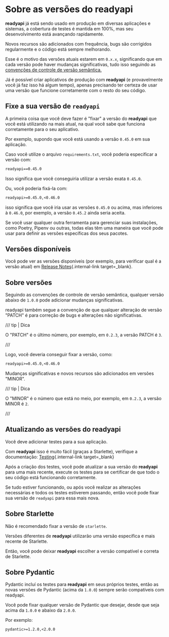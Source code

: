 # Sobre as versões do readyapi

**readyapi** já está sendo usado em produção em diversas aplicações e sistemas, a cobertura de testes é mantida em 100%, mas seu desenvolvimento está avançando rapidamente.

Novos recursos são adicionados com frequência, bugs são corrigidos regularmente e o código está sempre melhorando.

Esse é o motivo das versões atuais estarem em `0.x.x`, significando que em cada versão pode haver mudanças significativas, tudo isso seguindo as <a href="https://semver.org/lang/pt-BR/" class="external-link" target="_blank">convenções de controle de versão semântica.</a>

Já é possível criar aplicativos de produção com **readyapi** (e provavelmente você já faz isso há algum tempo), apenas precisando ter certeza de usar uma versão que funcione corretamente com o resto do seu código.

## Fixe a sua versão de `readyapi`

A primeira coisa que você deve fazer é "fixar" a versão do **readyapi** que você está utilizando na mais atual, na qual você sabe que funciona corretamente para o seu aplicativo.

Por exemplo, supondo que você está usando a versão `0.45.0` em sua aplicação.

Caso você utilize o arquivo `requirements.txt`, você poderia especificar a versão com:

```txt
readyapi==0.45.0
```

Isso significa que você conseguiria utilizar a versão exata `0.45.0`.

Ou, você poderia fixá-la com:

```txt
readyapi>=0.45.0,<0.46.0
```

isso significa que você iria usar as versões `0.45.0` ou acima, mas inferiores à `0.46.0`, por exemplo, a versão `0.45.2` ainda seria aceita.

Se você usar qualquer outra ferramenta para gerenciar suas instalações, como Poetry, Pipenv ou outras, todas elas têm uma maneira que você pode usar para definir as versões específicas dos seus pacotes.

## Versões disponíveis

Você pode ver as versões disponíveis (por exemplo, para verificar qual é a versão atual) em [Release Notes](../release-notes.md){.internal-link target=\_blank}.

## Sobre versões

Seguindo as convenções de controle de versão semântica, qualquer versão abaixo de `1.0.0` pode adicionar mudanças significativas.

readyapi também segue a convenção de que qualquer alteração de versão "PATCH" é para correção de bugs e alterações não significativas.

/// tip | Dica

O "PATCH" é o último número, por exemplo, em `0.2.3`, a versão PATCH é `3`.

///

Logo, você deveria conseguir fixar a versão, como:

```txt
readyapi>=0.45.0,<0.46.0
```

Mudanças significativas e novos recursos são adicionados em versões "MINOR".

/// tip | Dica

O "MINOR" é o número que está no meio, por exemplo, em `0.2.3`, a versão MINOR é `2`.

///

## Atualizando as versões do readyapi

Você deve adicionar testes para a sua aplicação.

Com **readyapi** isso é muito fácil (graças a Starlette), verifique a documentação: [Testing](../tutorial/testing.md){.internal-link target=\_blank}

Após a criação dos testes, você pode atualizar a sua versão do **readyapi** para uma mais recente, execute os testes para se certificar de que todo o seu código está funcionando corretamente.

Se tudo estiver funcionando, ou após você realizar as alterações necessárias e todos os testes estiverem passando, então você pode fixar sua versão de `readyapi` para essa mais nova.

## Sobre Starlette

Não é recomendado fixar a versão de `starlette`.

Versões diferentes de **readyapi** utilizarão uma versão específica e mais recente de Starlette.

Então, você pode deixar **readyapi** escolher a versão compatível e correta de Starlette.

## Sobre Pydantic

Pydantic incluí os testes para **readyapi** em seus próprios testes, então as novas versões de Pydantic (acima da `1.0.0`) sempre serão compatíveis com readyapi.

Você pode fixar qualquer versão de Pydantic que desejar, desde que seja acima da `1.0.0` e abaixo da `2.0.0`.

Por exemplo:

```txt
pydantic>=1.2.0,<2.0.0
```
